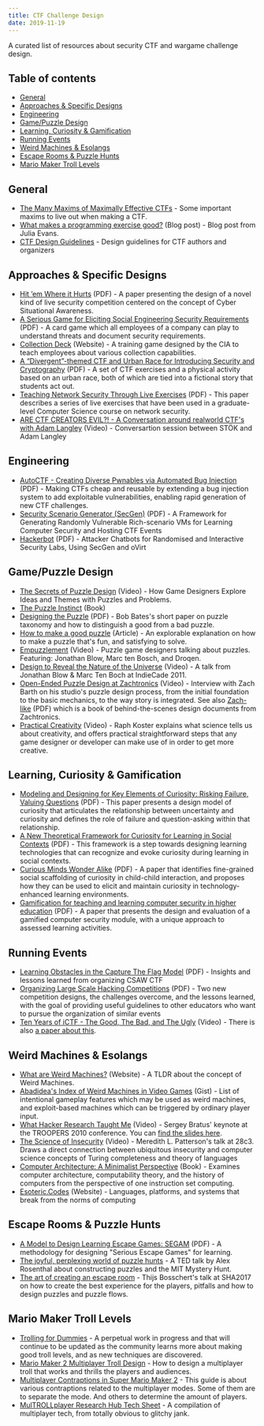 ```yaml
---
title: CTF Challenge Design
date: 2019-11-19
---
```


A curated list of resources about security CTF and wargame challenge design.

## Table of contents

- [General](#general)
- [Approaches & Specific Designs](#approaches--specific-designs)
- [Engineering](#engineering)
- [Game/Puzzle Design](#gamepuzzle-design)
- [Learning, Curiosity & Gamification](#learning-curiosity--gamification)
- [Running Events](#running-events)
- [Weird Machines & Esolangs](#weird-machines--esolangs)
- [Escape Rooms & Puzzle Hunts](#escape-rooms--puzzle-hunts)
- [Mario Maker Troll Levels](#mario-maker-troll-levels)

## General

- [The Many Maxims of Maximally Effective CTFs](https://web.archive.org/web/20201212081922/https://captf.com/maxims.html) - Some important maxims to live out when making a CTF.
- [What makes a programming exercise good?](https://jvns.ca/blog/2019/11/20/what-makes-a-programming-exercise-good/) (Blog post) - Blog post from Julia Evans.
- [CTF Design Guidelines](https://bit.ly/ctf-design) - Design guidelines for CTF authors and organizers

## Approaches & Specific Designs

- [Hit ’em Where it Hurts](https://seclab.bu.edu/people/gianluca/papers/ctf-acsac2011.pdf) (PDF) - A paper presenting the design of a novel kind of live security competition centered on the concept of Cyber Situational Awareness.
- [A Serious Game for Eliciting Social Engineering Security Requirements](https://mediatum.ub.tum.de/doc/1328974/1328974.pdf) (PDF) - A card game which all employees of a company can play to understand threats and document security requirements.
- [Collection Deck](https://www.thegamecrafter.com/games/collection-deck1) (Website) - A training game designed by the CIA to teach employees about various collection capabilities.
- [A “Divergent”-themed CTF and Urban Race for Introducing Security and Cryptography](https://www.usenix.org/conference/ase16/workshop-program/presentation/feng) (PDF) - A set of CTF exercises and a physical activity based on an urban race, both of which are tied into a fictional story that students act out. 
- [Teaching Network Security Through Live Exercises](https://ictf.cs.ucsb.edu/pdfs/2003_WISE_iCTF.pdf) (PDF) - This paper describes a series of live exercises that have been used in a graduate-level Computer Science course on network security.
- [ARE CTF CREATORS EVIL?! - A Conversation around realworld CTF's with Adam Langley](https://www.youtube.com/watch?v=8ontlr9qY4Y) (Video) - Conversartion session between STÖK and Adam Langley

## Engineering

- [AutoCTF - Creating Diverse Pwnables via Automated Bug Injection](https://rode0day.mit.edu/static/autoctf.pdf) (PDF) - Making CTFs cheap and reusable by extending a bug injection system to add exploitable vulnerabilities, enabling rapid generation of new CTF challenges.
- [Security Scenario Generator (SecGen)](https://www.usenix.org/system/files/conference/ase17/ase17_paper_schreuders.pdf) (PDF) - A Framework for Generating Randomly Vulnerable Rich-scenario VMs for Learning Computer Security and Hosting CTF Events
- [Hackerbot](https://www.usenix.org/system/files/conference/ase18/ase18_hackerbot.pdf) (PDF) - Attacker Chatbots for Randomised and Interactive Security Labs, Using SecGen and oVirt

## Game/Puzzle Design

- [The Secrets of Puzzle Design](https://www.youtube.com/watch?v=hCOHjTX4GYE) (Video) - How Game Designers Explore Ideas and Themes with Puzzles and Problems.
- [The Puzzle Instinct](https://www.amazon.com/Puzzle-Instinct-Meaning-Puzzles-Human/dp/0253217083) (Book)
- [Designing the Puzzle](http://www.lucasstyle.com/tutorials/Designing_The_Puzzle.pdf) (PDF) - Bob Bates's short paper on puzzle taxonomy and how to distinguish a good from a bad puzzle.
- [How to make a good puzzle](https://www.gamasutra.com/blogs/TomHermans/20180829/325469/How_to_make_a_good_puzzle__An_explorable_explanation.php) (Article) - An explorable explanation on how to make a puzzle that's fun, and satisfying to solve.
- [Empuzzlement](https://www.youtube.com/watch?v=Ul_ZfzfHRek) (Video) - Puzzle game designers talking about puzzles. Featuring: Jonathan Blow, Marc ten Bosch, and Droqen.
- [Design to Reveal the Nature of the Universe](https://www.youtube.com/watch?v=OGSeLSmOALU) (Video) - A talk from Jonathan Blow & Marc Ten Boch at IndieCade 2011.
- [Open-Ended Puzzle Design at Zachtronics](https://www.youtube.com/watch?v=U4uH1ynH3Rs) (Video) - Interview with Zach Barth on his studio's puzzle design process, from the initial foundation to the basic mechanics, to the way story is integrated. See also [Zach-like](https://zachtronics.itch.io/zach-like) (PDF) which is a book of behind-the-scenes design documents from Zachtronics.
- [Practical Creativity](https://www.youtube.com/watch?v=zyVTxGpEO30) (Video) - Raph Koster explains what science tells us about creativity, and offers practical straightforward steps that any game designer or developer can make use of in order to get more creative.

## Learning, Curiosity & Gamification 

- [Modeling and Designing for Key Elements of Curiosity: Risking Failure, Valuing Questions](http://www.digra.org/wp-content/uploads/digital-library/63_DIGRA2017_FP_To_Modelling_Curosity.pdf) (PDF) - This paper presents a design model of curiosity that articulates the relationship between uncertainty and curiosity and defines the role of failure and question-asking within that relationship.
- [A New Theoretical Framework for Curiosity for Learning in Social Contexts](http://www.justinecassell.com/publications/A%20New%20Theoretical%20Framework%20for%20Curiosity%20for%20Learning%20in%20Social%20Contexts.pdf) (PDF) -  This framework is a step towards designing learning technologies that can recognize and
evoke curiosity during learning in social contexts.
- [Curious Minds Wonder Alike](https://zhenbai.io/wp-content/uploads/2018/08/Sinha_Bai_Cassell_EC-TEL_Curious_Minds_Wonder_Alike.pdf) (PDF) - A paper that identifies fine-grained social scaffolding of curiosity in child-child interaction, and proposes how they can be used to elicit and maintain curiosity in technology-enhanced learning environments.
- [Gamification for teaching and learning computer security in higher education](https://www.usenix.org/system/files/conference/ase16/ase16-paper-schreuders.pdf) (PDF) - A paper that presents the design and evaluation of a gamified computer security module, with a unique approach to assessed learning activities.

## Running Events

- [Learning Obstacles in the Capture The Flag Model](https://www.usenix.org/system/files/conference/3gse14/3gse14-chung.pdf) (PDF) - Insights and lessons learned from organizing CSAW CTF
- [Organizing Large Scale Hacking Competitions](https://sites.cs.ucsb.edu/~vigna/publications/2010_childers_boe_cavallaro_cavedon_cova_egele_vigna_dimva10.pdf) (PDF) -  Two new competition designs, the challenges overcome, and the lessons learned, with the goal of providing useful guidelines to other educators who want to pursue the organization of similar events
- [Ten Years of iCTF - The Good, The Bad, and The Ugly](https://www.usenix.org/conference/3gse14/summit-program/presentation/vigna) (Video) - There is also [a paper about this](https://www.researchgate.net/publication/278724640_Ten_Years_of_iCTF_The_Good_The_Bad_and_The_Ugly).

## Weird Machines & Esolangs

- [What are Weird Machines?](https://www.cs.dartmouth.edu/~sergey/wm/) (Website) - A TLDR about the concept of Weird Machines.
- [Abadidea's Index of Weird Machines in Video Games](https://gist.github.com/0xabad1dea/7740977) (Gist) - List of intentional gameplay features which may be used as weird machines, and exploit-based machines which can be triggered by ordinary player input.
- [What Hacker Research Taught Me](https://www.youtube.com/watch?v=Dd9UtHalRDs) (Video) - Sergey Bratus' keynote at the TROOPERS 2010 conference. You can [find the slides here](https://www.cs.dartmouth.edu/~sergey/hc/rss-hacker-research.pdf).
- [The Science of Insecurity](https://www.youtube.com/watch?v=3kEfedtQVOY) (Video) - Meredith L. Patterson's talk at 28c3. Draws a direct connection between ubiquitous insecurity and computer science concepts of Turing completeness and theory of languages
- [Computer Architecture: A Minimalist Perspective](https://www.amazon.ca/Computer-Architecture-Perspective-International-Engineering/dp/1402074166) (Book) - Examines computer architecture, computability theory, and the history of computers from the perspective of one instruction set computing.
- [Esoteric.Codes](https://esoteric.codes) (Website) - Languages, platforms, and systems that break from the norms of computing

## Escape Rooms & Puzzle Hunts

- [A Model to Design Learning Escape Games: SEGAM](https://hal.archives-ouvertes.fr/hal-01744860/document) (PDF) - A methodology for designing "Serious Escape Games" for learning.
- [The joyful, perplexing world of puzzle hunts](https://www.youtube.com/watch?v=v4ly_-IIFCQ) - A TED talk by Alex Rosenthal about constructing puzzles and the MIT Mystery Hunt.
- [The art of creating an escape room](https://www.youtube.com/watch?v=0SH0agcMRuA) - Thijs Bosschert's talk at SHA2017 on how to create the best experience for the players, pitfalls and how to design puzzles and puzzle flows.

## Mario Maker Troll Levels

- [Trolling for Dummies](https://docs.google.com/document/d/13ZoqeblLs45HuEfTtsOrq6X0LAuEnA8nB721_doxE38) - A perpetual work in progress and that will continue to be updated as the community learns more about making good troll levels, and as new techniques are discovered.
- [Mario Maker 2 Multiplayer Troll Design](https://docs.google.com/document/d/1I4jMYEdHiVpmA0W4svEGnBsZ85VwOOpiIFaneuMkvRQ) - How to design a multiplayer troll that works and thrills the players and audiences.
- [Multiplayer Contraptions in Super Mario Maker 2](https://docs.google.com/document/d/1Onp9j3inEpg_xFFPRIhLcm1tqbaOByEs9w4KTSE7kF8) - This guide is about various contraptions related to the multiplayer modes. Some of them are to separate the mode. And others to determine the amount of players.
- [MulTROLLplayer Research Hub Tech Sheet](https://docs.google.com/document/d/1_UPHmcez5R4Qv0ZAMVRbWwYy1JjCRyeeJ0XtpROPI6Y) - A compilation of multiplayer tech, from totally obvious to glitchy jank.
